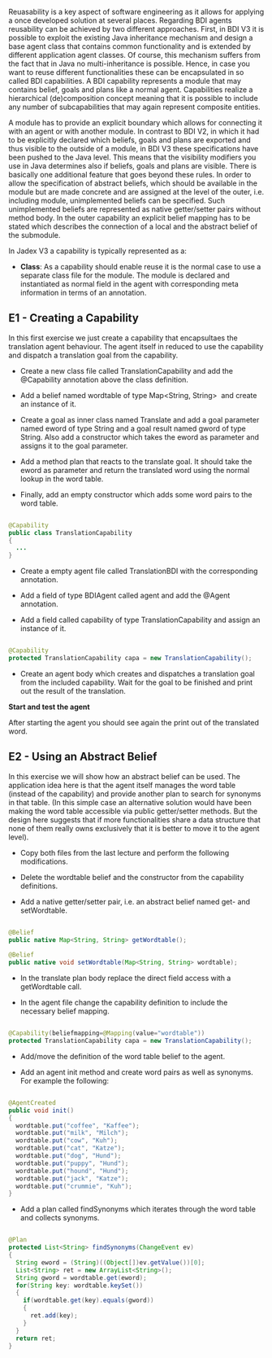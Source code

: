 Reuasability is a key aspect of software engineering as it allows for applying a once developed solution at several places. Regarding BDI agents reusability can be achieved by two different approaches. First, in BDI V3 it is possible to exploit the existing Java inheritance mechanism and design a base agent class that contains common functionality and is extended by different application agent classes. Of course, this mechanism suffers from the fact that in Java no multi-inheritance is possible. Hence, in case you want to reuse different functionalities these can be encapsulated in so called BDI capabilities. A BDI capability represents a module that may contains belief, goals and plans like a normal agent. Capabilities realize a hierarchical (de)composition concept meaning that it is possible to include any number of subcapabilities that may again represent composite entities. 

A module has to provide an explicit boundary which allows for connecting it with an agent or with another module. In contrast to BDI V2, in which it had to be explicitly declared which beliefs, goals and plans are exported and thus visible to the outside of a module, in BDI V3 these specifications have been pushed to the Java level. This means that the visibility modifiers you use in Java determines also if beliefs, goals and plans are visible. There is basically one additional feature that goes beyond these rules. In order to allow the specification of abstract beliefs, which should be available in the module but are made concrete and are assigned at the level of the outer, i.e. including module, unimplemented beliefs can be specified. Such unimplemented beliefs are represented as native getter/setter pairs without method body. In the outer capability an explicit belief mapping has to be stated which describes the connection of a local and the abstract belief of the submodule. 

In Jadex V3 a capability is typically represented as a:

-   **Class**: As a capability should enable reuse it is the normal case to use a separate class file for the module. The module is declared and instantiated as normal field in the agent with corresponding meta information in terms of an annotation. 

<span>E1 - Creating a Capability</span> 
---------------------------------------

In this first exercise we just create a capability that encapsultaes the translation agent behaviour. The agent itself in reduced to use the capability and dispatch a translation goal from the capability.

-   Create a new class file called TranslationCapability and add the @Capability annotation above the class definition.

<!-- -->

-   Add a belief named wordtable of type Map&lt;String, String&gt;  and create an instance of it.

<!-- -->

-   Create a goal as inner class named Translate and add a goal parameter named eword of type String and a goal result named gword of type String. Also add a constructor which takes the eword as parameter and assigns it to the goal parameter.

<!-- -->

-   Add a method plan that reacts to the translate goal. It should take the eword as parameter and return the translated word using the normal lookup in the word table.

<!-- -->

-   Finally, add an empty constructor which adds some word pairs to the word table.


```java

@Capability
public class TranslationCapability
{
  ...
}

```


-   Create a empty agent file called TranslationBDI with the corresponding annotation.

<!-- -->

-   Add a field of type BDIAgent called agent and add the @Agent annotation.

<!-- -->

-   Add a field called capability of type TranslationCapability and assign an instance of it.


```java

@Capability
protected TranslationCapability capa = new TranslationCapability();

```


-   Create an agent body which creates and dispatches a translation goal from the included capability. Wait for the goal to be finished and print out the result of the translation.

**Start and test the agent**

After starting the agent you should see again the print out of the translated word.

<span>E2 - Using an Abstract Belief</span> 
------------------------------------------

In this exercise we will show how an abstract belief can be used. The application idea here is that the agent itself manages the word table (instead of the capability) and provide another plan to search for synonyms in that table. (In this simple case an alternative solution would have been making the word table accessible via public getter/setter methods. But the design here suggests that if more functionalities share a data structure that none of them really owns exclusively that it is better to move it to the agent level).

-   Copy both files from the last lecture and perform the following modifications.

<!-- -->

-   Delete the wordtable belief and the constructor from the capability definitions.

<!-- -->

-   Add a native getter/setter pair, i.e. an abstract belief named get- and setWordtable.


```java

@Belief
public native Map<String, String> getWordtable();
	
@Belief
public native void setWordtable(Map<String, String> wordtable);

```


-   In the translate plan body replace the direct field access with a getWordtable call.

<!-- -->

-   In the agent file change the capability definition to include the necessary belief mapping.


```java

@Capability(beliefmapping=@Mapping(value="wordtable"))
protected TranslationCapability capa = new TranslationCapability();

```


-   Add/move the definition of the word table belief to the agent.

<!-- -->

-   Add an agent init method and create word pairs as well as synonyms. For example the following:


```java

@AgentCreated
public void init()
{
  wordtable.put("coffee", "Kaffee");
  wordtable.put("milk", "Milch");
  wordtable.put("cow", "Kuh");
  wordtable.put("cat", "Katze");
  wordtable.put("dog", "Hund");
  wordtable.put("puppy", "Hund");
  wordtable.put("hound", "Hund");
  wordtable.put("jack", "Katze");
  wordtable.put("crummie", "Kuh");
}

```


-   Add a plan called findSynonyms which iterates through the word table and collects synonyms.


```java

@Plan
protected List<String> findSynonyms(ChangeEvent ev)
{
  String eword = (String)((Object[])ev.getValue())[0];
  List<String> ret = new ArrayList<String>();
  String gword = wordtable.get(eword);
  for(String key: wordtable.keySet())
  {
    if(wordtable.get(key).equals(gword))
    {
      ret.add(key);
    }
  }
  return ret;
}

```

